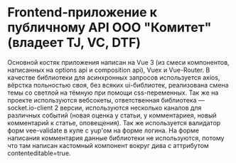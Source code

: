# Frontend-приложение к публичному API ООО "Комитет" (владеет TJ, VC, DTF)
Основной костяк приложения написан на Vue 3 (из смеси компонентов, написанных на options api и composition api), Vuex и Vue-Router. В качестве библиотеки для асинхронных запросов используется axios, вёрстка польностью своя, без всяких ui-библиотек, реализована смена темы со светлой на тёмную при помощи css-переменных. Так же на проекте используются вебсокеты, ответственная библиотека — socket.io-client 2 версии, используются несколько каналов для различных событий (новая оценка у статьи, у комментариея, новый комментарий к статье, оповещения). Так же используется валидатор форм vee-validate в купе с yup'ом на форме логина. На форме написания комментария данные библиотеки не используются, потому что там написан кастомный компонент вокруг дива с аттрибутом contenteditable=true.
